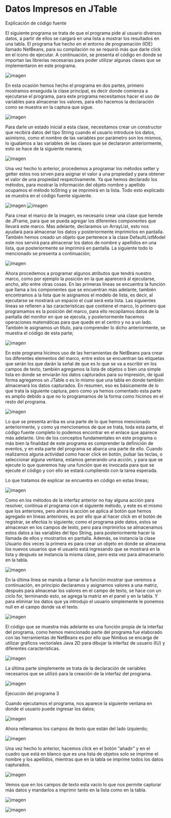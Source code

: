 # Datos Impresos en JTable

Explicación de código fuente

El siguiente programa se trata de que el programa pide al usuario diversos datos, a partir de ellos se cargará en una lista a mostrar los resultados en una tabla. El programa fue hecho en el entorno de programación (IDE) llamado NetBeans, para su compilación no se requirió más que darle click en el icono de ejecutar. 
A continuación, se presenta el código en donde se importan las librerías necesarias para poder utilizar algunas clases que se implementaron en este programa.

![imagen](https://user-images.githubusercontent.com/71055467/109014079-6c002000-7679-11eb-962d-68db04168024.png)

En esta ocasión hemos hecho el programa en dos partes, primero mostramos enseguida la clase principal, es decir donde comienza a ejecutarse el programa, para este programa necesitamos hacer el uso de variables para almacenar los valores, para ello hacemos la declaración como se muestra en la captura que sigue.

![imagen](https://user-images.githubusercontent.com/71055467/109014120-76221e80-7679-11eb-9fc7-099df714d33f.png)

Para darle un estado inicial a esta clase, necesitamos crear un constructor que recibirá datos del tipo String cuando el usuario introduce los datos, asimismo, como el nombre de las variables por parámetro son los mismos, lo igualamos a las variables de las clases que se declararon anteriormente, esto se hace de la siguiente manera;

![imagen](https://user-images.githubusercontent.com/71055467/109014160-7e7a5980-7679-11eb-9963-c46876986d7d.png)

Una vez hecho lo anterior, procedemos a programar los métodos setter y getter estos nos sirven para asignar el valor a una propiedad y para obtener el valor de una propiedad respectivamente.
Ya que hemos declarado los métodos, para mostrar la información del objeto nombre y apellido ocupamos el método toString y se imprimirá en la lista. Todo esto explicado se muestra en el código fuente siguiente.

![imagen](https://user-images.githubusercontent.com/71055467/109014204-889c5800-7679-11eb-8746-9402c63c2cc1.png)
![imagen](https://user-images.githubusercontent.com/71055467/109014215-8d610c00-7679-11eb-9df4-98094651ccec.png)

Para crear el marco de la imagen, es necesario crear una clase que herede de JFrame, para que se pueda agregar los diferentes componentes que llevará este marco. Mas adelante, declaramos un ArrayList, esto nos ayudará para almacenar los datos y posteriormente imprimirlos en pantalla.
También hemos creado un objeto que pertenece a la clase DefaultListModel este nos servirá para almacenar los datos de nombre y apellidos en una lista, que posteriormente se imprimirá en pantalla. La siguiente todo lo mencionado se presenta a continuación;

![imagen](https://user-images.githubusercontent.com/71055467/109014259-9651dd80-7679-11eb-8cd2-88dd1adeb99c.png)

Ahora procedemos a programar algunos atributos que tendrá nuestro marco, como por ejemplo la posición en la que aparecerá al ejecutarse, ancho, alto entre otras cosas. En las primeras líneas se encuentra la función que llama a los componentes que se encuentran más adelante, también encontramos a la lista que le asignamos el modelo de lista, es decir, al ejecutarse se mostrará un espacio el cual será esta lista.
Las siguientes líneas se refieren a las características que contiene el marco, lo primero que programamos es la posición del marco, para ello recopilamos datos de la pantalla del monitor en que se ejecuta, y posteriormente hacemos operaciones matemáticas para que quede en el centro y no a un lado.
También le asignamos un título, para comprender lo dicho anteriormente, se muestra el código de esta parte;

![imagen](https://user-images.githubusercontent.com/71055467/109014294-9d78eb80-7679-11eb-8b6a-9fedc320d8e8.png)

En este programa hicimos uso de las herramientas de NetBeans para crear los diferentes elementos del marco, entre estos se encuentran las etiquetas que serán los que darán la señal de que es lo que se va a escribir en los campos de texto, también agregamos la lista de objetos o bien una simple lista en donde se enviarán los datos capturados para su impresión, de igual forma agregamos un JTable o es lo mismo que una tabla en donde también almacenará los datos capturados. En resumen, eso es básicamente de lo que trata la siguiente captura, pero como ya hemos comentado esta parte es amplio debido a que no lo programamos de la forma como hicimos en el resto del programa.

![imagen](https://user-images.githubusercontent.com/71055467/109014359-ab2e7100-7679-11eb-97f8-abf427fa5b1f.png)

Lo que se presenta arriba es una parte de lo que hemos mencionado anteriormente, y como ya mencionamos de que se trata, toda esta parte, el código fuente completo lo podemos encontrar en el enlace que aparece más adelante.
Uno de los conceptos fundamentales en este programa o más bien la finalidad de este programa es comprender la definición de eventos, y en esta parte del programa se abarca una parte de ello.
Cuando realizamos alguna actividad como hacer click en botón, pulsar las teclas, o seleccionar alguna ventana, estamos generando una acción, y para que se ejecute lo que queremos hay una función que es invocada para que se ejecute el código y con ello se estará cumpliendo con la tarea esperada.

Lo que tratamos de explicar se encuentra en código en estas líneas;

![imagen](https://user-images.githubusercontent.com/71055467/109014398-b5e90600-7679-11eb-97e4-961d8844d4d7.png)

Como en los métodos de la interfaz anterior no hay alguna acción para resolver, continua el programa con el siguiente método, y este es el mismo que los anteriores, pero ahora la acción se aplica al botón que hemos agregado en líneas anteriores, es por ello que al hacer click en el botón de registrar, se efectúa lo siguiente; como el programa pide datos, estos se almacenan en los campos de texto, pero para imprimirlos se almacenamos estos datos a las variables del tipo String, para posteriormente hacer la llamada de ellos y mostrarlos en pantalla. Además, se instancia la clase Usuario dos veces la primera es para crear un objeto en donde se almacena los nuevos usuarios que el usuario está ingresando que se mostrará en la lista y después se instancia la misma clase, pero esta vez para almacenarlo en la tabla.

![imagen](https://user-images.githubusercontent.com/71055467/109014456-c5684f00-7679-11eb-837d-4d19b00dd470.png)

En la última línea se manda a llamar a la función mostrar que veremos a continuación, en principio declaramos y asignamos valores a una matriz, después para almacenar los valores en el campo de texto, se hace con un ciclo for, terminando esto, se agrega la matriz en el panel y en la tabla. Y para eliminar los datos que ya introdujo el usuario simplemente le ponemos null en el campo donde va el texto.

![imagen](https://user-images.githubusercontent.com/71055467/109014491-cdc08a00-7679-11eb-894b-4d107d101700.png)

El código que se muestra más adelante es una función propia de la interfaz del programa, como hemos mencionado parte del programa fue elaborado con las herramientas de NetBeans es por ello que Nimbus se encarga de utilizar gráficos vectoriales Java 2D para dibujar la interfaz de usuario (IU) y diferentes características.

![imagen](https://user-images.githubusercontent.com/71055467/109014522-d749f200-7679-11eb-8e72-51bf95f56171.png)

La última parte simplemente se trata de la declaración de variables necesarios que se utilizó para la creación de la interfaz del programa.

![imagen](https://user-images.githubusercontent.com/71055467/109014548-ddd86980-7679-11eb-86dc-6090fbbf4b69.png)



Ejecución del programa 3

Cuando ejecutamos el programa, nos aparece la siguiente ventana en donde el usuario puede ingresar los datos;

![imagen](https://user-images.githubusercontent.com/71055467/109014613-eaf55880-7679-11eb-9da6-cb4ab1016e4e.png)

Ahora rellenamos los campos de texto que están del lado izquierdo;

![imagen](https://user-images.githubusercontent.com/71055467/109014654-f5175700-7679-11eb-9fff-21845469b2d3.png)

Una vez hecho lo anterior, hacemos click en el botón “añadir” y en el cuadro que está en blanco que es una lista de objetos solo se imprime el nombre y los apellidos, mientras que en la tabla se imprime todos los datos capturados.

![imagen](https://user-images.githubusercontent.com/71055467/109014683-fcd6fb80-7679-11eb-82d7-f05b39c84b99.png)

Vemos que en los campos de texto esta vacío lo que nos permite capturar más datos y mandarlos a imprimir tanto en la lista como en la tabla.

![imagen](https://user-images.githubusercontent.com/71055467/109014719-0496a000-767a-11eb-91ad-af527fce6b76.png)

![imagen](https://user-images.githubusercontent.com/71055467/109014734-07919080-767a-11eb-87a8-f814992e496b.png)

